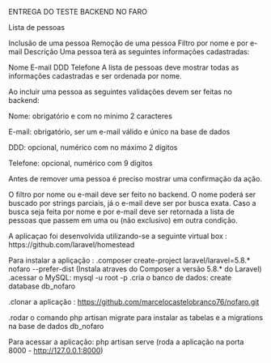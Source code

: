 ENTREGA DO TESTE BACKEND NO FARO

<p>Lista de pessoas</p>
Inclusão de uma pessoa
Remoção de uma pessoa
Filtro por nome e por e-mail
Descrição
Uma pessoa terá as seguintes informações cadastradas:

Nome
E-mail
DDD
Telefone
A lista de pessoas deve mostrar todas as informações cadastradas e ser ordenada por nome.

Ao incluir uma pessoa as seguintes validações devem ser feitas no backend:

<p>Nome: obrigatório e com no mínimo 2 caracteres
<p>E-mail: obrigatório, ser um e-mail válido e único na base de dados
<p>DDD: opcional, numérico com no máximo 2 dígitos
<p>Telefone: opcional, numérico com 9 dígitos
<p>Antes de remover uma pessoa é preciso mostrar uma confirmação da ação.

<p>O filtro por nome ou e-mail deve ser feito no backend. O nome poderá ser buscado por strings parciais, já o e-mail deve ser por busca exata. Caso a busca seja feita por nome e por e-mail deve ser retornada a lista de pessoas que passem em uma ou (não exclusivo) em outra condição.

<p>A aplicaçao foi desenvolvida utilizando-se a seguinte virtual box :
https://github.com/laravel/homestead

<p>Para instalar a apliçação :
.composer create-project laravel/laravel=5.8.* nofaro --prefer-dist (Instala atraves do Composer a versão 5.8.* do Laravel)
.acessar o MySQL:
mysql -u root -p
.cria o banco de dados:
create database db_nofaro

.clonar a aplicação :
https://github.com/marcelocastelobranco76/nofaro.git

.rodar o comando php artisan migrate para instalar as tabelas e a migrations na base de dados db_nofaro

Para acessar a aplicação:
php artisan serve (roda a aplicação na porta 8000 - http://127.0.0.1:8000)

